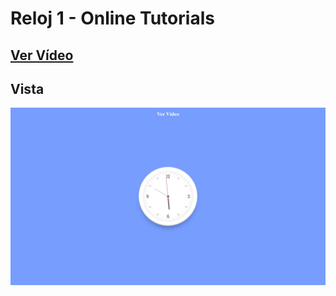 # Reloj 1 - Online Tutorials

## [Ver Vídeo](https://youtu.be/94TKO4eKfIA)
## Vista
![View](view.jpg)